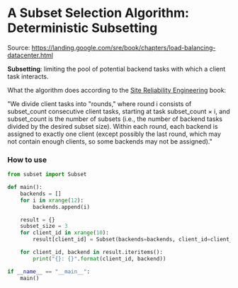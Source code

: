 # A Subset Selection Algorithm: Deterministic Subsetting

Source: https://landing.google.com/sre/book/chapters/load-balancing-datacenter.html

**Subsetting**: limiting the pool of potential backend tasks with which a client task interacts.

What the algorithm does according to the [Site Reliability Engineering](https://landing.google.com/sre/book/chapters/load-balancing-datacenter.html) book:

"We divide client tasks into "rounds," where round i consists of subset_count consecutive client tasks, starting at task subset_count × i, and subset_count is the number of subsets (i.e., the number of backend tasks divided by the desired subset size). Within each round, each backend is assigned to exactly one client (except possibly the last round, which may not contain enough clients, so some backends may not be assigned)."


### How to use
```python
from subset import Subset

def main():
    backends = []
    for i in xrange(12):
        backends.append(i)

    result = {}
    subset_size = 3
    for client_id in xrange(10):
        result[client_id] = Subset(backends=backends, client_id=client_id, subset_size=subset_size)

    for client_id, backend in result.iteritems():
        print("{}: {}".format(client_id, backend))

if __name__ == "__main__":
    main()

```
